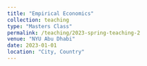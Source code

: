 ```yaml
---
title: "Empirical Economics"
collection: teaching
type: "Masters Class"
permalink: /teaching/2023-spring-teaching-2
venue: "NYU Abu Dhabi"
date: 2023-01-01
location: "City, Country"
---
```

<!---
This is a description of a teaching experience. You can use markdown like any other post.
Heading 1
======
Heading 2
======
Heading 3
======
-->

